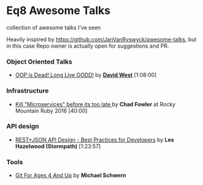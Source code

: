 # Eq8 Awesome Talks

collection of awesome talks I've seen

Heavily inspired by https://github.com/JanVanRyswyck/awesome-talks, but in this case Repo owner is actually open for suggestions and PR.  


### Object Oriented Talks

* [OOP is Dead! Long Live OODD!](https://www.youtube.com/watch?v=RdE-d_EhzmA) by **[David West](http://davewest.us/)** [1:08:00]

### Infrastructure

* [Kill "Microservices" before its too late ](https://www.youtube.com/watch?v=-UKEPd2ipEk) by **Chad Fowler** at Rocky Mountain Ruby 2016 [40:00]

### API design

* [REST+JSON API Design - Best Practices for Developers](https://www.youtube.com/watch?v=hdSrT4yjS1g) by **Les Hazelwood (Stormpath)** [1:23:57]

### Tools
* [Git For Ages 4 And Up](https://www.youtube.com/watch?v=1ffBJ4sVUb4) by **Michael Schwern**
